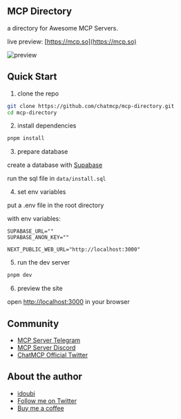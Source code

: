 ## MCP Directory

a directory for Awesome MCP Servers.

live preview: [https://mcp.so](https://mcp.so)

![preview](./preview.png)

## Quick Start

1. clone the repo

```bash
git clone https://github.com/chatmcp/mcp-directory.git
cd mcp-directory
```

2. install dependencies

```bash
pnpm install
```

3. prepare database

create a database with [Supabase](https://supabase.com/)

run the sql file in `data/install.sql`

4. set env variables

put a .env file in the root directory

with env variables:

```env
SUPABASE_URL=""
SUPABASE_ANON_KEY=""

NEXT_PUBLIC_WEB_URL="http://localhost:3000"
```

5. run the dev server

```bash
pnpm dev
```

6. preview the site

open [http://localhost:3000](http://localhost:3000) in your browser

## Community

- [MCP Server Telegram](https://t.me/+N0gv4O9SXio2YWU1)
- [MCP Server Discord](https://discord.gg/RsYPRrnyqg)
- [ChatMCP Official Twitter](https://x.com/chatmcp)

## About the author

- [idoubi](https://bento.me/idoubi)
- [Follow me on Twitter](https://x.com/idoubicv)
- [Buy me a coffee](https://www.buymeacoffee.com/idoubi)
